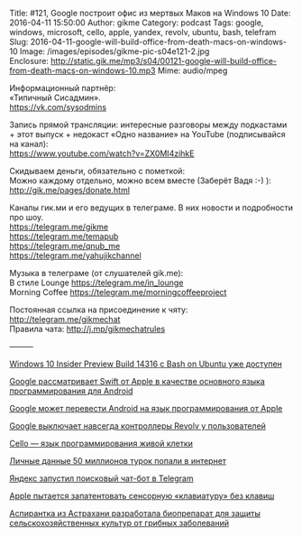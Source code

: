 Title: #121, Google построит офис из мертвых Маков на Windows 10
Date: 2016-04-11 15:50:00
Author: gikme
Category: podcast
Tags: google, windows, microsoft, cello, apple, yandex, revolv, ubuntu, bash, telefram 
Slug: 2016-04-11-google-will-build-office-from-death-macs-on-windows-10
Image: /images/episodes/gikme-pic-s04e121-2.jpg  
Enclosure: http://static.gik.me/mp3/s04/00121-google-will-build-office-from-death-macs-on-windows-10.mp3
Mime: audio/mpeg


Информационный партнёр:  
«Типичный Сисадмин».  
<https://vk.com/sysodmins>

Запись прямой трансляции: интересные разговоры между подкастами + этот выпуск + недокаст «Одно название» на YouTube (подписывайся на канал):  
<https://www.youtube.com/watch?v=ZX0MI4zihkE>

Скидываем деньги, обязательно с пометкой:  
Можно каждому отдельно, можно всем вместе (Заберёт Вадя :-) ):  
<http://gik.me/pages/donate.html>

Каналы гик.ми и его ведущих в телеграме. В них новости и подробности про шоу.  
<https://telegram.me/gikme>  
<https://telegram.me/temapub>  
<https://telegram.me/qnub_me>  
<https://telegram.me/yahujikchannel>

Музыка в телеграме (от слушателей gik.me):  
В стиле Lounge <https://telegram.me/in_lounge>  
Morning Coffee <https://telegram.me/morningcoffeeproject>

Постоянная ссылка на присоединение к чяту: <http://telegram.me/gikmechat>  
Правила чата: <http://j.mp/gikmechatrules>

———

[Windows 10 Insider Preview Build 14316 с Bash on Ubuntu уже доступен](https://geektimes.ru/post/273960/)

[Google рассматривает Swift от Apple в качестве основного языка программирования для Android](https://vc.ru/n/google-android-swift)

[Google может перевести Android на язык программирования от Apple](http://4pda.ru/2016/04/08/289633/)

[Google выключает навсегда контроллеры Revolv у пользователей](https://geektimes.ru/post/273980/)

[Cello — язык программирования живой клетки](https://geektimes.ru/post/273966/)

[Личные данные 50 миллионов турок попали в интернет](http://n1.by/news/2016/04/04/641306-lichnye-dannye-50-millionov-turok-popali-v-internet.html)

[Яндекс запустил поисковый чат-бот в Telegram](http://www.ferra.ru/ru/techlife/news/2016/04/06/yandex-Telegram/#.VwoPnRmOHqB)

[Apple пытается запатентовать сенсорную «клавиатуру» без клавиш](http://www.ixbt.com/news/2016/04/08/apple-pytaetsja-zapatentovat-sensornuju-klaviaturu-bez-klavish.html)

[Аспирантка из Астрахани разработала биопрепарат для защиты сельскохозяйственных культур от грибных заболеваний](https://geektimes.ru/post/274074/)
